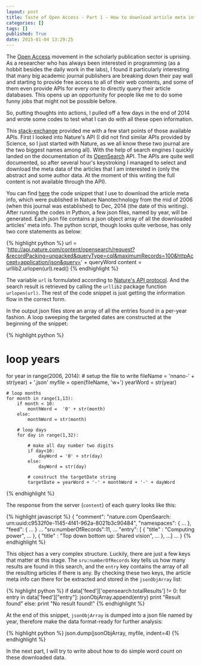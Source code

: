 ```yaml
---
layout: post
title: Taste of Open Access - Part 1 - How to download article meta info using Nature Open Search API
categories: []
tags: []
published: True
date: 2015-01-04 13:29:25
---
```


The [Open Access](http://en.wikipedia.org/wiki/Open_access) movement in the scholarly publication sector is uprising. As a researcher who has always been interested in programming (as a hobbit besides the daily work in the labs), I found it particularly interesting that many big academic journal publishers are breaking down their pay wall and starting to provide free access to all of their web contents, and some of them even provide APIs for every one to directly query their article databases. This opens up an opportunity for people like me to do some funny jobs that might not be possible before.

So, putting thoughts into actions, I pulled off a few days in the end of 2014 and wrote some codes to test what I can do with all these open information.

This [stack-exchange](http://opendata.stackexchange.com/questions/638/open-database-apis-for-journal-article-metadata) provided me with a few start points of those available APIs. First I looked into Nature's API (I did not find similar APIs provided by Science, so I just started with Nature, as we all know these two journal are the two biggest names among all). With the help of search engines I quickly landed on the documentation of its [OpenSearch](http://www.nature.com/developers/documentation/api-references/opensearch-api/) API. The APIs are quite well documented, so after several hour's keystroking I managed to select and download the meta data of the articles that I am interested in (only the abstract and some author data. At the moment of this writing the full content is not available through the API).

You can find [here](https://gist.github.com/deene/3fbb0b02fbf7c3425dbf) the code snippet that I use to download the article meta info, which were published in Nature Nanotechnology from the mid of 2006 (when this journal was established) to Dec, 2014 (the date of this writing). After running the codes in Python, a few json files, named by year, will be generated. Each json file contains a json object array of all the downloaded articles' meta info. The python script, though looks quite verbose, has only two core statements as below:

{% highlight python %}
url = 'http://api.nature.com/content/opensearch/request?&recordPacking=unpacked&queryType=cql&maximumRecords=100&httpAccept=application/json&query=' + queryWord
content = urllib2.urlopen(url).read()
{% endhighlight %}

The variable `url` is formulated according to [Nature's API protocol](http://www.nature.com/developers/documentation/api-references/opensearch-api/). And the search result is retrieved by calling the `urllib2` package function `urlopen(url)`. The rest of the code snippet is just getting the information flow in the correct form.

In the output json files store an array of all the entries found in a per-year fashion. A loop sweeping the targeted dates are constructed at the beginning of the snippet:

{% highlight python %}
# loop years
for year in range(2006, 2014):
    # setup the file to write
    fileName = 'nnano-' + str(year) + '.json'
    myfile = open(fileName, 'w+')
    yearWord = str(year)

    # loop months
    for month in range(1,13):
        if month < 10:
            monthWord =  '0' + str(month)
        else:
            monthWord = str(month)
        
        # loop days
        for day in range(1,32):
            
            # make all day number two digits
            if day<10:
                dayWord = '0' + str(day)
            else:
                dayWord = str(day)
            
            # construct the targetDate string
            targetDate = yearWord + '-' + monthWord + '-' + dayWord
{% endhighlight %}

The response from the server (`content`) of each query looks like this:

{% highlight javascript %}
{
    "comment": "nature.com OpenSearch: urn:uuid:c9532f0e-1145-4f41-962a-8021b3c90484",
    "namespaces": {
        ...
    },
    "feed": {
        ...
    }
    ...
    "sru:numberOfRecords":11,
    ...
    "entry": [
    {
        "title" : "Computing power",
        ...
    }, {
        "title" : "Top down bottom up: Shared vision",
        ...
    }, ...]
    ...
}
{% endhighlight %}

This object has a very complex structure. Luckily, there are just a few keys that matter at this stage. The `sru:numberOfRecords` key tells us how many results are found in this search, and the `entry` key contains the array of all the resulting articles if there is any. By checking these two keys, the article meta info can there for be extracted and stored in the `jsonObjArray` list:

{% highlight python %}
if data['feed']['opensearch:totalResults'] != 0:
    for entry in data['feed']["entry"]:
        jsonObjArray.append(entry)
        print "Result found"
    else:
        print "No result found!"
{% endhighlight %}

At the end of this snippet, `jsonObjArray` is dumped into a json file named by year, therefore make the data format-ready for further analysis:

{% highlight python %}
json.dump(jsonObjArray, myfile, indent=4)
{% endhighlight %}

In the next part, I will try to write about how to do simple word count on these downloaded data.

